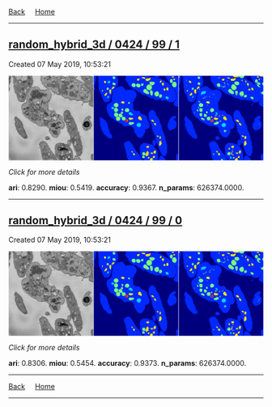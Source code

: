 
[Back](..)&nbsp;&nbsp;&nbsp;&nbsp;&nbsp;[Home](https://leapmanlab.github.io/snapshots)

---

<div class="summary"><a href="1"><h2>random_hybrid_3d / 0424 / 99 / 1</h2></a><p>Created 07 May 2019, 10:53:21
</p><a href="1"><img src="1/media/summary.png" align="center"></a><p>
<i>Click for more details</i>
</p></div>

**ari**: 0.8290. **miou**: 0.5419. **accuracy**: 0.9367. **n_params**: 626374.0000. 

---

<div class="summary"><a href="0"><h2>random_hybrid_3d / 0424 / 99 / 0</h2></a><p>Created 07 May 2019, 10:53:21
</p><a href="0"><img src="0/media/summary.png" align="center"></a><p>
<i>Click for more details</i>
</p></div>

**ari**: 0.8306. **miou**: 0.5454. **accuracy**: 0.9373. **n_params**: 626374.0000. 

---

[Back](..)&nbsp;&nbsp;&nbsp;&nbsp;&nbsp;[Home](https://leapmanlab.github.io/snapshots)

---